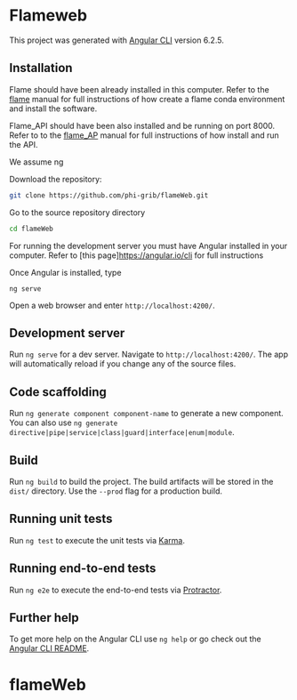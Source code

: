# Flameweb

This project was generated with [Angular CLI](https://github.com/angular/angular-cli) version 6.2.5.


## Installation

Flame should have been already installed in this computer. Refer to the [flame](https://github.com/phi-grib/flame) manual for full instructions of how create a flame conda environment and install the software. 

Flame_API should have been also installed and be running on port 8000. Refer to to the [flame_AP](https://github.com/phi-grib/flame_API) manual for full instructions of how install and run the API.

We assume ng 

Download the repository:

```bash
git clone https://github.com/phi-grib/flameWeb.git
```

Go to the source repository directory 

```bash
cd flameWeb
```

For running the development server you must have Angular installed in your computer. Refer to [this page]https://angular.io/cli for full instructions

Once Angular is installed, type

```
ng serve
```

Open a web browser and enter `http://localhost:4200/`.

## Development server

Run `ng serve` for a dev server. Navigate to `http://localhost:4200/`. The app will automatically reload if you change any of the source files.

## Code scaffolding

Run `ng generate component component-name` to generate a new component. You can also use `ng generate directive|pipe|service|class|guard|interface|enum|module`.

## Build

Run `ng build` to build the project. The build artifacts will be stored in the `dist/` directory. Use the `--prod` flag for a production build.

## Running unit tests

Run `ng test` to execute the unit tests via [Karma](https://karma-runner.github.io).

## Running end-to-end tests

Run `ng e2e` to execute the end-to-end tests via [Protractor](http://www.protractortest.org/).

## Further help

To get more help on the Angular CLI use `ng help` or go check out the [Angular CLI README](https://github.com/angular/angular-cli/blob/master/README.md).
# flameWeb
